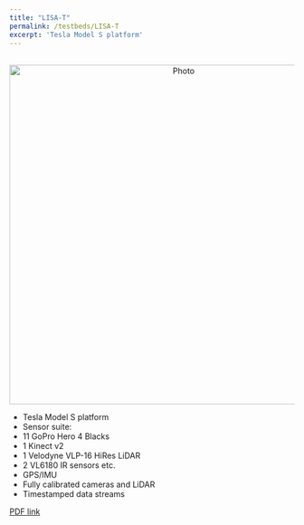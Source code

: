 ```yaml
---
title: "LISA-T"
permalink: /testbeds/LISA-T
excerpt: 'Tesla Model S platform'
---
```

<p align="center">
  <img src="https://arangesh.github.io/images/LISA-T-im1.jpg?raw=true" alt="Photo" style="width: 600px;"/> 
</p>

* Tesla Model S platform
* Sensor suite:
 * 11 GoPro Hero 4 Blacks
 * 1 Kinect v2
 * 1 Velodyne VLP-16 HiRes LiDAR
 * 2 VL6180 IR sensors etc.
 * GPS/IMU
* Fully calibrated cameras and LiDAR
* Timestamped data streams

[PDF link](http://cvrr.ucsd.edu/publications/2018/LISAT.pdf)
